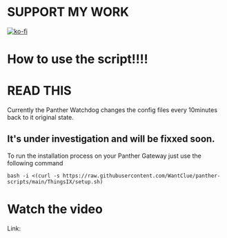 # SUPPORT MY WORK
[![ko-fi](https://ko-fi.com/img/githubbutton_sm.svg)](https://ko-fi.com/R5R0IYN9V)


# How to use the script!!!!

# READ THIS 

Currently the Panther Watchdog changes the config files every 10minutes back to it original state. 

It's under investigation and will be fixxed soon.
--------------------------------------------------------------------------------------------------------------------------------------------------


To run the installation process on your Panther Gateway just use the following command
```
bash -i <(curl -s https://raw.githubusercontent.com/WantClue/panther-scripts/main/ThingsIX/setup.sh)
```

# Watch the video

Link: 
